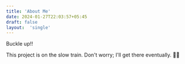 ```yaml
---
title: 'About Me'
date: 2024-01-27T22:03:57+05:45
draft: false
layout:  'single'
---
```

Buckle up!!

This project is on the slow train. Don't worry; I'll get there eventually. 🐢💨